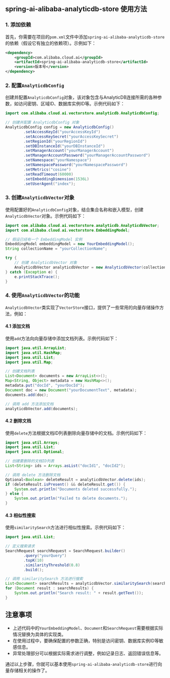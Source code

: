 ## spring-ai-alibaba-analyticdb-store 使用方法

### 1. 添加依赖
首先，你需要在项目的`pom.xml`文件中添加`spring-ai-alibaba-analyticdb-store`的依赖（假设它有独立的依赖项）。示例如下：
```xml
<dependency>
    <groupId>com.alibaba.cloud.ai</groupId>
    <artifactId>spring-ai-alibaba-analyticdb-store</artifactId>
    <version>版本号</version>
</dependency>
```

### 2. 配置`AnalyticdbConfig`
创建并配置`AnalyticdbConfig`对象，该对象包含与AnalyticDB连接所需的各种参数，如访问密钥、区域ID、数据库实例ID等。示例代码如下：
```java
import com.alibaba.cloud.ai.vectorstore.analyticdb.AnalyticdbConfig;

// 创建并配置 AnalyticdbConfig 对象
AnalyticdbConfig config = new AnalyticdbConfig()
        .setAccessKeyId("yourAccessKeyId")
        .setAccessKeySecret("yourAccessKeySecret")
        .setRegionId("yourRegionId")
        .setDBInstanceId("yourDBInstanceId")
        .setManagerAccount("yourManagerAccount")
        .setManagerAccountPassword("yourManagerAccountPassword")
        .setNamespace("yourNamespace")
        .setNamespacePassword("yourNamespacePassword")
        .setMetrics("cosine")
        .setReadTimeout(60000)
        .setEmbeddingDimension(1536L)
        .setUserAgent("index");
```

### 3. 创建`AnalyticdbVector`对象
使用配置好的`AnalyticdbConfig`对象，结合集合名称和嵌入模型，创建`AnalyticdbVector`对象。示例代码如下：
```java
import com.alibaba.cloud.ai.vectorstore.analyticdb.AnalyticdbVector;
import com.alibaba.cloud.ai.vectorstore.EmbeddingModel;

// 假设已经有一个 EmbeddingModel 实例
EmbeddingModel embeddingModel = new YourEmbeddingModel();
String collectionName = "yourCollectionName";

try {
    // 创建 AnalyticdbVector 对象
    AnalyticdbVector analyticdbVector = new AnalyticdbVector(collectionName, config, embeddingModel);
} catch (Exception e) {
    e.printStackTrace();
}
```

### 4. 使用`AnalyticdbVector`的功能
`AnalyticdbVector`类实现了`VectorStore`接口，提供了一些常用的向量存储操作方法，例如：

#### 4.1 添加文档
使用`add`方法向向量存储中添加文档列表。示例代码如下：
```java
import java.util.ArrayList;
import java.util.HashMap;
import java.util.List;
import java.util.Map;

// 创建文档列表
List<Document> documents = new ArrayList<>();
Map<String, Object> metadata = new HashMap<>();
metadata.put("docId", "yourDocId");
Document doc = new Document("yourDocumentText", metadata);
documents.add(doc);

// 调用 add 方法添加文档
analyticdbVector.add(documents);
```

#### 4.2 删除文档
使用`delete`方法根据文档ID列表删除向量存储中的文档。示例代码如下：
```java
import java.util.Arrays;
import java.util.List;
import java.util.Optional;

// 创建要删除的文档ID列表
List<String> ids = Arrays.asList("docId1", "docId2");

// 调用 delete 方法删除文档
Optional<Boolean> deleteResult = analyticdbVector.delete(ids);
if (deleteResult.isPresent() && deleteResult.get()) {
    System.out.println("Documents deleted successfully.");
} else {
    System.out.println("Failed to delete documents.");
}
```

#### 4.3 相似性搜索
使用`similaritySearch`方法进行相似性搜索。示例代码如下：
```java
import java.util.List;

// 定义搜索请求
SearchRequest searchRequest = SearchRequest.builder()
        .query("yourQuery")
        .topK(10)
        .similarityThreshold(0.8)
        .build();

// 调用 similaritySearch 方法进行搜索
List<Document> searchResults = analyticdbVector.similaritySearch(searchRequest);
for (Document result : searchResults) {
    System.out.println("Search result: " + result.getText());
}
```

## 注意事项
- 上述代码中的`YourEmbeddingModel`、`Document`和`SearchRequest`需要根据实际情况替换为具体的实现类。
- 在使用过程中，要确保配置的参数正确，特别是访问密钥、数据库实例ID等敏感信息。
- 异常处理部分可以根据实际需求进行调整，例如记录日志、返回错误信息等。

通过以上步骤，你就可以基本使用`spring-ai-alibaba-analyticdb-store`进行向量存储相关的操作了。